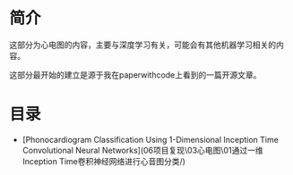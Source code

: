 # 简介
这部分为心电图的内容，主要与深度学习有关，可能会有其他机器学习相关的内容。

这部分最开始的建立是源于我在paperwithcode上看到的一篇开源文章。

# 目录

* [Phonocardiogram Classification Using 1-Dimensional Inception Time
Convolutional Neural Networks](06项目复现\03心电图\01通过一维Inception Time卷积神经网络进行心音图分类/)




